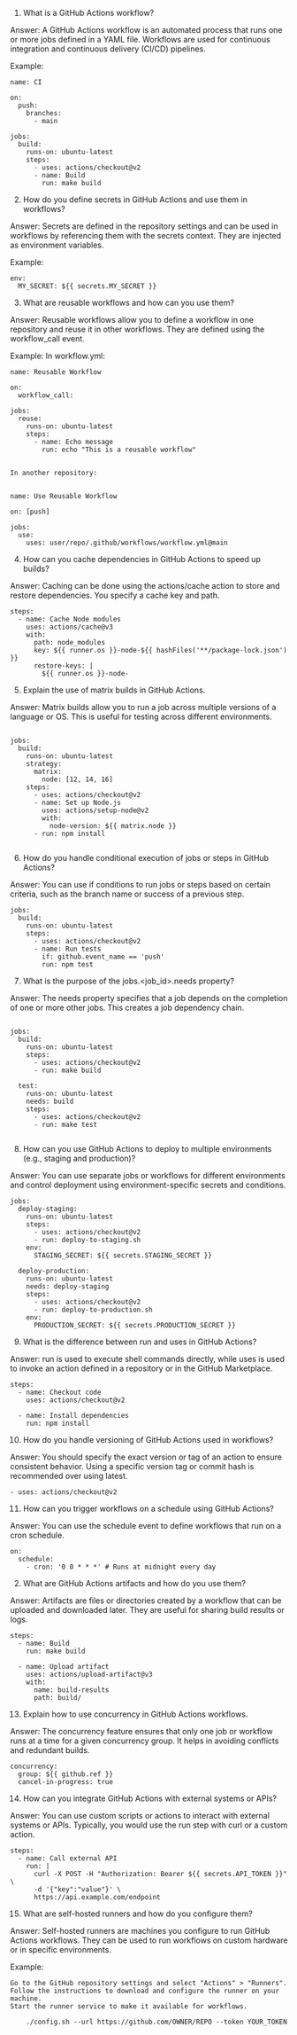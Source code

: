 1. What is a GitHub Actions workflow?

Answer: A GitHub Actions workflow is an automated process that runs one or more jobs defined in a YAML file. Workflows are used for continuous integration and continuous delivery (CI/CD) pipelines.

Example:
```
name: CI

on:
  push:
    branches:
      - main

jobs:
  build:
    runs-on: ubuntu-latest
    steps:
      - uses: actions/checkout@v2
      - name: Build
        run: make build
```

2. How do you define secrets in GitHub Actions and use them in workflows?

Answer: Secrets are defined in the repository settings and can be used in workflows by referencing them with the secrets context. They are injected as environment variables.

Example:
```
env:
  MY_SECRET: ${{ secrets.MY_SECRET }}
```


3. What are reusable workflows and how can you use them?

Answer: Reusable workflows allow you to define a workflow in one repository and reuse it in other workflows. They are defined using the workflow_call event.

Example: In workflow.yml:
```
name: Reusable Workflow

on:
  workflow_call:

jobs:
  reuse:
    runs-on: ubuntu-latest
    steps:
      - name: Echo message
        run: echo "This is a reusable workflow"


In another repository:


name: Use Reusable Workflow

on: [push]

jobs:
  use:
    uses: user/repo/.github/workflows/workflow.yml@main

```



4. How can you cache dependencies in GitHub Actions to speed up builds?

Answer: Caching can be done using the actions/cache action to store and restore dependencies. You specify a cache key and path.
```
steps:
  - name: Cache Node modules
    uses: actions/cache@v3
    with:
      path: node_modules
      key: ${{ runner.os }}-node-${{ hashFiles('**/package-lock.json') }}
      restore-keys: |
        ${{ runner.os }}-node-

```



5. Explain the use of matrix builds in GitHub Actions.

Answer: Matrix builds allow you to run a job across multiple versions of a language or OS. This is useful for testing across different environments.
```

jobs:
  build:
    runs-on: ubuntu-latest
    strategy:
      matrix:
        node: [12, 14, 16]
    steps:
      - uses: actions/checkout@v2
      - name: Set up Node.js
        uses: actions/setup-node@v2
        with:
          node-version: ${{ matrix.node }}
      - run: npm install


```




6. How do you handle conditional execution of jobs or steps in GitHub Actions?

Answer: You can use if conditions to run jobs or steps based on certain criteria, such as the branch name or success of a previous step.
```
jobs:
  build:
    runs-on: ubuntu-latest
    steps:
      - uses: actions/checkout@v2
      - name: Run tests
        if: github.event_name == 'push'
        run: npm test
```


7. What is the purpose of the jobs.<job_id>.needs property?

Answer: The needs property specifies that a job depends on the completion of one or more other jobs. This creates a job dependency chain.
```

jobs:
  build:
    runs-on: ubuntu-latest
    steps:
      - uses: actions/checkout@v2
      - run: make build

  test:
    runs-on: ubuntu-latest
    needs: build
    steps:
      - uses: actions/checkout@v2
      - run: make test


```



8. How can you use GitHub Actions to deploy to multiple environments (e.g., staging and production)?

Answer: You can use separate jobs or workflows for different environments and control deployment using environment-specific secrets and conditions.
```
jobs:
  deploy-staging:
    runs-on: ubuntu-latest
    steps:
      - uses: actions/checkout@v2
      - run: deploy-to-staging.sh
    env:
      STAGING_SECRET: ${{ secrets.STAGING_SECRET }}

  deploy-production:
    runs-on: ubuntu-latest
    needs: deploy-staging
    steps:
      - uses: actions/checkout@v2
      - run: deploy-to-production.sh
    env:
      PRODUCTION_SECRET: ${{ secrets.PRODUCTION_SECRET }}

```


9. What is the difference between run and uses in GitHub Actions?

Answer: run is used to execute shell commands directly, while uses is used to invoke an action defined in a repository or in the GitHub Marketplace.
```
steps:
  - name: Checkout code
    uses: actions/checkout@v2

  - name: Install dependencies
    run: npm install
```



10. How do you handle versioning of GitHub Actions used in workflows?

Answer: You should specify the exact version or tag of an action to ensure consistent behavior. Using a specific version tag or commit hash is recommended over using latest.
```
- uses: actions/checkout@v2
```



11. How can you trigger workflows on a schedule using GitHub Actions?

Answer: You can use the schedule event to define workflows that run on a cron schedule.
```
on:
  schedule:
    - cron: '0 0 * * *' # Runs at midnight every day

```



2. What are GitHub Actions artifacts and how do you use them?

Answer: Artifacts are files or directories created by a workflow that can be uploaded and downloaded later. They are useful for sharing build results or logs.
```
steps:
  - name: Build
    run: make build

  - name: Upload artifact
    uses: actions/upload-artifact@v3
    with:
      name: build-results
      path: build/

```



13. Explain how to use concurrency in GitHub Actions workflows.

Answer: The concurrency feature ensures that only one job or workflow runs at a time for a given concurrency group. It helps in avoiding conflicts and redundant builds.
```
concurrency:
  group: ${{ github.ref }}
  cancel-in-progress: true
```



14. How can you integrate GitHub Actions with external systems or APIs?

Answer: You can use custom scripts or actions to interact with external systems or APIs. Typically, you would use the run step with curl or a custom action.
```
steps:
  - name: Call external API
    run: |
      curl -X POST -H "Authorization: Bearer ${{ secrets.API_TOKEN }}" \
      -d '{"key":"value"}' \
      https://api.example.com/endpoint
```



15. What are self-hosted runners and how do you configure them?

Answer: Self-hosted runners are machines you configure to run GitHub Actions workflows. They can be used to run workflows on custom hardware or in specific environments.

Example:

    Go to the GitHub repository settings and select "Actions" > "Runners".
    Follow the instructions to download and configure the runner on your machine.
    Start the runner service to make it available for workflows.
```
    ./config.sh --url https://github.com/OWNER/REPO --token YOUR_TOKEN
```


